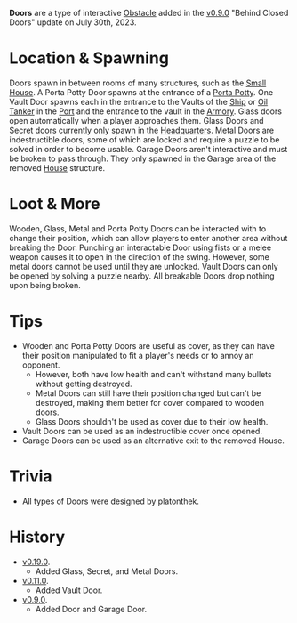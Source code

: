 **Doors** are a type of interactive [Obstacle](/obstacles) added in the [v0.9.0](https://github.com/HasangerGames/suroi/releases/tag/v0.9.0) "Behind Closed Doors" update on July 30th, 2023.

# Location & Spawning

Doors spawn in between rooms of many structures, such as the [Small House](/buildings/small_house). A Porta Potty Door spawns at the entrance of a [Porta Potty](/buildings/porta_potty). One Vault Door spawns each in the entrance to the Vaults of the [Ship](/buildings/ship) or [Oil Tanker](/buildings/oil_tanker) in the [Port](/buildings/port) and the entrance to the vault in the [Armory](/buildings/armory). Glass doors open automatically when a player approaches them. Glass Doors and Secret doors currently only spawn in the [Headquarters](/buildings/headquarters_meta). Metal Doors are indestructible doors, some of which are locked and require a puzzle to be solved in order to become usable. Garage Doors aren't interactive and must be broken to pass through. They only spawned in the Garage area of the removed [House](/buildings/house) structure.

# Loot & More

Wooden, Glass, Metal and Porta Potty Doors can be interacted with to change their position, which can allow players to enter another area without breaking the Door. Punching an interactable Door using fists or a melee weapon causes it to open in the direction of the swing. However, some metal doors cannot be used until they are unlocked. Vault Doors can only be opened by solving a puzzle nearby. All breakable Doors drop nothing upon being broken.

# Tips

- Wooden and Porta Potty Doors are useful as cover, as they can have their position manipulated to fit a player's needs or to annoy an opponent.
  - However, both have low health and can't withstand many bullets without getting destroyed.
  - Metal Doors can still have their position changed but can't be destroyed, making them better for cover compared to wooden doors.
  - Glass Doors shouldn't be used as cover due to their low health.
- Vault Doors can be used as an indestructible cover once opened.
- Garage Doors can be used as an alternative exit to the removed House.

# Trivia

- All types of Doors were designed by platonthek.

# History

- [v0.19.0](https://github.com/HasangerGames/suroi/releases/tag/v0.19.0).
  - Added Glass, Secret, and Metal Doors.
- [v0.11.0](https://github.com/HasangerGames/suroi/releases/tag/v0.11.0).
  - Added Vault Door.
- [v0.9.0](https://github.com/HasangerGames/suroi/releases/tag/v0.9.0).
  - Added Door and Garage Door.
